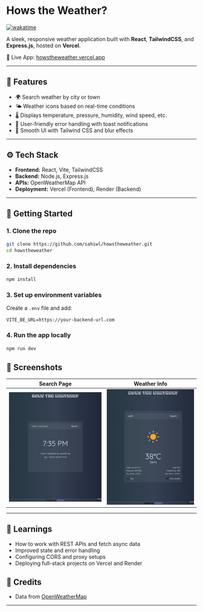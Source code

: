 # Hows the Weather? 

[![wakatime](https://wakatime.com/badge/user/018dc268-cd1f-405a-abd9-12f1bce09a2f/project/018e192c-a5f4-4bc9-bea6-4e4a2b797517.svg)](https://wakatime.com/badge/user/018dc268-cd1f-405a-abd9-12f1bce09a2f/project/018e192c-a5f4-4bc9-bea6-4e4a2b797517)

A sleek, responsive weather application built with **React**, **TailwindCSS**, and **Express.js**, hosted on **Vercel**.

🔗 Live App: [howstheweather.vercel.app](https://howstheweather.vercel.app)

---

## 🌟 Features

- 🌍 Search weather by city or town
- 🌤️ Weather icons based on real-time conditions
- 🌡️ Displays temperature, pressure, humidity, wind speed, etc.
- 💬 User-friendly error handling with toast notifications
- 🎨 Smooth UI with Tailwind CSS and blur effects

---

## ⚙️ Tech Stack

- **Frontend:** React, Vite, TailwindCSS
- **Backend:** Node.js, Express.js
- **APIs:** OpenWeatherMap API
- **Deployment:** Vercel (Frontend), Render (Backend)

---

## 🚀 Getting Started

### 1. Clone the repo
```bash
git clone https://github.com/sahiwl/howstheweather.git
cd howstheweather
```

### 2. Install dependencies
```bash
npm install
```

### 3. Set up environment variables
Create a `.env` file and add:
```env
VITE_BE_URL=https://your-backend-url.com
```

### 4. Run the app locally
```bash
npm run dev
```



## 📸 Screenshots
| Search Page | Weather Info |
|-------------|---------------|
| ![landing](./Frontend/public/landing.png) | ![weather](./Frontend/public/weather.png) |

---

## 🧠 Learnings
- How to work with REST APIs and fetch async data
- Improved state and error handling
- Configuring CORS and proxy setups
- Deploying full-stack projects on Vercel and Render


## 🙏 Credits
- Data from [OpenWeatherMap](https://openweathermap.org/)

---